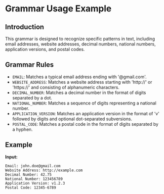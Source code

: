 # Grammar Usage Example

## Introduction

This grammar is designed to recognize specific patterns in text, including email addresses, website addresses, decimal numbers, national numbers, application versions, and postal codes.

## Grammar Rules

- `EMAIL`: Matches a typical email address ending with '@gmail.com'.
- `WEBSITE_ADDRESS`: Matches a website address starting with 'http://' or 'https://' and consisting of alphanumeric characters.
- `DECIMAL_NUMBER`: Matches a decimal number in the format of digits separated by a dot.
- `NATIONAL_NUMBER`: Matches a sequence of digits representing a national number.
- `APPLICATION_VERSION`: Matches an application version in the format of 'v' followed by digits and optional dot-separated subversions.
- `POSTAL_CODE`: Matches a postal code in the format of digits separated by a hyphen.

## Example
 **Input:**
```plaintext
Email: john.doe@gmail.com
Website Address: http://example.com
Decimal Number: 42.75
National Number: 123456789
Application Version: v1.2.3
Postal Code: 12345-6789



